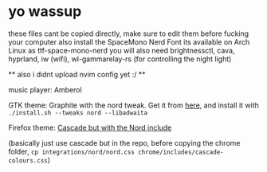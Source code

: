 # yo wassup
these files cant be copied directly, make sure to edit them before fucking your computer
also install the SpaceMono Nerd Font
its available on Arch Linux as ttf-space-mono-nerd
you will also need brightnessctl, cava, hyprland, iw (wifi), wl-gammarelay-rs (for controlling the night light)

** also i didnt upload nvim config yet :/ **

music player: Amberol

GTK theme: Graphite with the nord tweak. Get it from [here](https://github.com/vinceliuice/Graphite-gtk-theme), and install it with `./install.sh --tweaks nord --libadwaita`

Firefox theme: [Cascade but with the Nord include](https://github.com/cascadefox/cascade)
 
(basically just use cascade but in the repo, before copying the chrome folder, `cp integrations/nord/nord.css chrome/includes/cascade-colours.css`)
